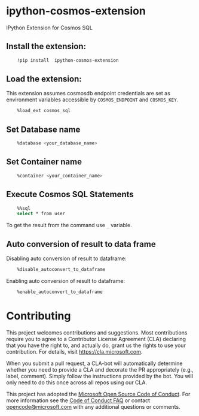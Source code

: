 # ipython-cosmos-extension
IPython Extension for Cosmos SQL

## Install the extension:
```bash
    !pip install  ipython-cosmos-extension
```
## Load the extension:
  This extension assumes cosmosdb endpoint credentials
  are set as environment variables accessible by
  ``COSMOS_ENDPOINT`` and ``COSMOS_KEY``.
```bash
    %load_ext cosmos_sql
```
## Set Database name
```bash
    %database <your_database_name>
```
## Set Container name     
```bash
    %container <your_container_name>
``` 
## Execute Cosmos SQL Statements
```bash
    %%sql
    select * from user
```
To get the result from the command use ``_`` variable. 
## Auto conversion of result to data frame
   Disabling auto conversion of result to dataframe:
```bash
    %disable_autoconvert_to_dataframe 
```
   Enabling auto conversion of result to dataframe:
```bash
    %enable_autoconvert_to_dataframe 
```


# Contributing

This project welcomes contributions and suggestions.  Most contributions require you to agree to a
Contributor License Agreement (CLA) declaring that you have the right to, and actually do, grant us
the rights to use your contribution. For details, visit https://cla.microsoft.com.

When you submit a pull request, a CLA-bot will automatically determine whether you need to provide
a CLA and decorate the PR appropriately (e.g., label, comment). Simply follow the instructions
provided by the bot. You will only need to do this once across all repos using our CLA.

This project has adopted the [Microsoft Open Source Code of Conduct](https://opensource.microsoft.com/codeofconduct/).
For more information see the [Code of Conduct FAQ](https://opensource.microsoft.com/codeofconduct/faq/) or
contact [opencode@microsoft.com](mailto:opencode@microsoft.com) with any additional questions or comments.
